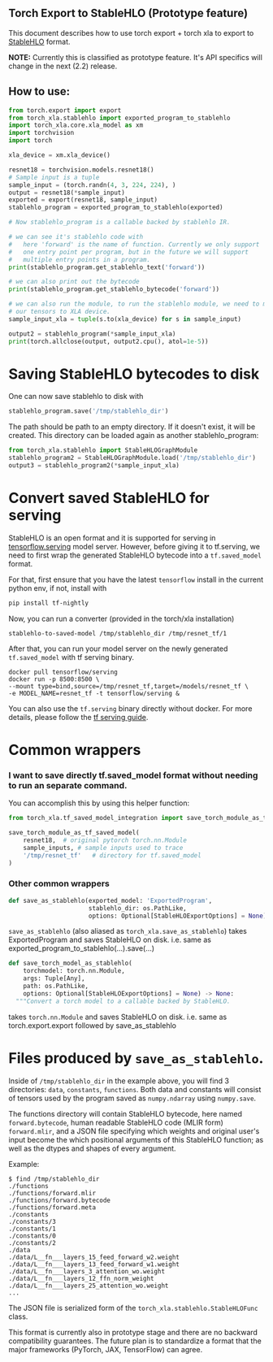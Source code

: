 Torch Export to StableHLO (Prototype feature)
--------------------------

This document describes how to use torch export + torch xla to export to 
[StableHLO](https://github.com/openxla/stablehlo) format.

**NOTE:** Currently this is classified as prototype feature. It's API specifics 
will change in the next (2.2) release.

## How to use:

```python
from torch.export import export
from torch_xla.stablehlo import exported_program_to_stablehlo
import torch_xla.core.xla_model as xm
import torchvision
import torch

xla_device = xm.xla_device()

resnet18 = torchvision.models.resnet18()
# Sample input is a tuple
sample_input = (torch.randn(4, 3, 224, 224), )
output = resnet18(*sample_input)
exported = export(resnet18, sample_input)
stablehlo_program = exported_program_to_stablehlo(exported)

# Now stablehlo_program is a callable backed by stablehlo IR.

# we can see it's stablehlo code with
#   here 'forward' is the name of function. Currently we only support
#   one entry point per program, but in the future we will support
#   multiple entry points in a program.
print(stablehlo_program.get_stablehlo_text('forward'))

# we can also print out the bytecode
print(stablehlo_program.get_stablehlo_bytecode('forward'))

# we can also run the module, to run the stablehlo module, we need to move 
# our tensors to XLA device.
sample_input_xla = tuple(s.to(xla_device) for s in sample_input)

output2 = stablehlo_program(*sample_input_xla) 
print(torch.allclose(output, output2.cpu(), atol=1e-5)) 
```

# Saving StableHLO bytecodes to disk

One can now save stablehlo to disk with 
```python
stablehlo_program.save('/tmp/stablehlo_dir')
```
The path should be path to an empty directory. If it doesn't exist, it will be created.
This directory can be loaded again as another stablehlo_program:

```python
from torch_xla.stablehlo import StableHLOGraphModule
stablehlo_program2 = StableHLOGraphModule.load('/tmp/stablehlo_dir')
output3 = stablehlo_program2(*sample_input_xla) 
```

# Convert saved StableHLO for serving

StableHLO is an open format and it is supported for serving in  [tensorflow.serving](https://github.com/tensorflow/serving) model server. However, before giving it to tf.serving, we need to first
wrap the generated StableHLO bytecode into a `tf.saved_model` format.

For that, first ensure that you have the latest `tensorflow` install in the current python env,
if not, install with

```bash
pip install tf-nightly
```

Now, you can run a converter (provided in the torch/xla installation)
```
stablehlo-to-saved-model /tmp/stablehlo_dir /tmp/resnet_tf/1
```

After that, you can run your model server on the newly generated `tf.saved_model` with
tf serving binary.


```
docker pull tensorflow/serving
docker run -p 8500:8500 \
--mount type=bind,source=/tmp/resnet_tf,target=/models/resnet_tf \
-e MODEL_NAME=resnet_tf -t tensorflow/serving &
```

You can also use the `tf.serving` binary directly without docker. 
For more details, please follow the [tf serving guide](https://www.tensorflow.org/tfx/serving/serving_basic).

# Common wrappers

### I want to save directly tf.saved_model format without needing to run an separate command.

You can accomplish this by using this helper function:
```python
from torch_xla.tf_saved_model_integration import save_torch_module_as_tf_saved_model

save_torch_module_as_tf_saved_model(
    resnet18,  # original pytorch torch.nn.Module 
    sample_inputs, # sample inputs used to trace
    '/tmp/resnet_tf'   # directory for tf.saved_model
)
```

### Other common wrappers

```python
def save_as_stablehlo(exported_model: 'ExportedProgram',
                      stablehlo_dir: os.PathLike,
                      options: Optional[StableHLOExportOptions] = None):
```

`save_as_stablehlo` (also aliased as `torch_xla.save_as_stablehlo`) 
takes ExportedProgram and saves StableHLO on disk. i.e.
   same as exported_program_to_stablehlo(...).save(...)

```python
def save_torch_model_as_stablehlo(
    torchmodel: torch.nn.Module,
    args: Tuple[Any],
    path: os.PathLike,
    options: Optional[StableHLOExportOptions] = None) -> None:
  """Convert a torch model to a callable backed by StableHLO.

```
takes `torch.nn.Module` and saves StableHLO on disk. i.e.
   same as torch.export.export followed by save_as_stablehlo 


# Files produced by `save_as_stablehlo`.

Inside of `/tmp/stablehlo_dir` in the example above, you will find 3 directories: `data`, `constants`, `functions`. Both data and constants will consist of tensors used by the program
saved as `numpy.ndarray` using `numpy.save`.

The functions directory will contain StableHLO bytecode, here named `forward.bytecode`, human readable StableHLO code (MLIR form) `forward.mlir`, and a JSON file specifying which weights 
and original user's input become the which positional arguments of this StableHLO function; as well
as the dtypes and shapes of every argument.


Example:
```
$ find /tmp/stablehlo_dir
./functions
./functions/forward.mlir
./functions/forward.bytecode
./functions/forward.meta
./constants
./constants/3
./constants/1
./constants/0
./constants/2
./data
./data/L__fn___layers_15_feed_forward_w2.weight
./data/L__fn___layers_13_feed_forward_w1.weight
./data/L__fn___layers_3_attention_wo.weight
./data/L__fn___layers_12_ffn_norm_weight
./data/L__fn___layers_25_attention_wo.weight
...
```

The JSON file is serialized form of the `torch_xla.stablehlo.StableHLOFunc` class.

This format is currently also in prototype stage and there are no backward compatibility guarantees.
The future plan is to standardize a format that the major frameworks (PyTorch, JAX, TensorFlow) can agree.

